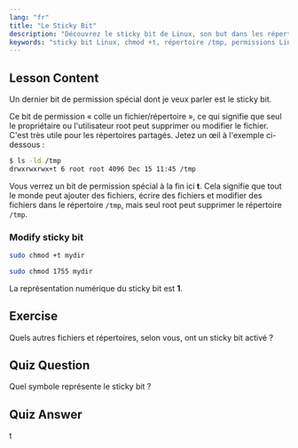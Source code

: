 ```yaml
---
lang: "fr"
title: "Le Sticky Bit"
description: "Découvrez le sticky bit de Linux, son but dans les répertoires partagés comme /tmp, et comment le définir en utilisant chmod. Comprenez cette permission de fichier clé !"
keywords: "sticky bit Linux, chmod +t, répertoire /tmp, permissions Linux, sécurité des fichiers, tutoriel Linux, Linux pour débutants"
---
```


## Lesson Content

Un dernier bit de permission spécial dont je veux parler est le sticky bit.

Ce bit de permission « colle un fichier/répertoire », ce qui signifie que seul le propriétaire ou l'utilisateur root peut supprimer ou modifier le fichier. C'est très utile pour les répertoires partagés. Jetez un œil à l'exemple ci-dessous :

```bash
$ ls -ld /tmp
drwxrwxrwx+t 6 root root 4096 Dec 15 11:45 /tmp
```

Vous verrez un bit de permission spécial à la fin ici **t**. Cela signifie que tout le monde peut ajouter des fichiers, écrire des fichiers et modifier des fichiers dans le répertoire `/tmp`, mais seul root peut supprimer le répertoire `/tmp`.

### Modify sticky bit

```bash
sudo chmod +t mydir

sudo chmod 1755 mydir
```

La représentation numérique du sticky bit est **1**.

## Exercise

Quels autres fichiers et répertoires, selon vous, ont un sticky bit activé ?

## Quiz Question

Quel symbole représente le sticky bit ?

## Quiz Answer

t
